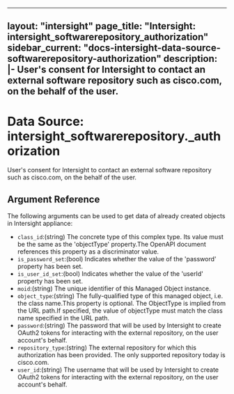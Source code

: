 
---
layout: "intersight"
page_title: "Intersight: intersight_softwarerepository_authorization"
sidebar_current: "docs-intersight-data-source-softwarerepository-authorization"
description: |-
User's consent for Intersight to contact an external software repository such as cisco.com, on the behalf of the user.
---

# Data Source: intersight_softwarerepository._authorization
User's consent for Intersight to contact an external software repository such as cisco.com, on the behalf of the user.
## Argument Reference
The following arguments can be used to get data of already created objects in Intersight appliance:
* `class_id`:(string) The concrete type of this complex type. Its value must be the same as the 'objectType' property.The OpenAPI document references this property as a discriminator value. 
* `is_password_set`:(bool) Indicates whether the value of the 'password' property has been set. 
* `is_user_id_set`:(bool) Indicates whether the value of the 'userId' property has been set. 
* `moid`:(string) The unique identifier of this Managed Object instance. 
* `object_type`:(string) The fully-qualified type of this managed object, i.e. the class name.This property is optional. The ObjectType is implied from the URL path.If specified, the value of objectType must match the class name specified in the URL path. 
* `password`:(string) The password that will be used by Intersight to create OAuth2 tokens for interacting with the external repository, on the user account's behalf. 
* `repository_type`:(string) The external repository for which this authorization has been provided. The only supported repository today is cisco.com. 
* `user_id`:(string) The username that will be used by Intersight to create OAuth2 tokens for interacting with the external repository, on the user account's behalf. 
